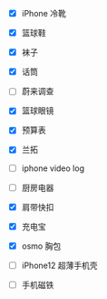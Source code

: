 - [x] iPhone 冷靴
- [x] 篮球鞋
- [x] 袜子
- [x] 话筒
- [ ] 蔚来调查
- [x] 篮球眼镜 
- [x] 预算表
- [x] 兰拓
- [ ] iphone video log
- [ ] 厨房电器


- [x] 肩带快扣
- [x] 充电宝
- [x] osmo 胸包
- [ ] iPhone12 超薄手机壳
- [ ] 手机磁铁

